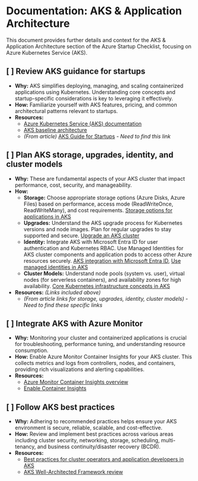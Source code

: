 # Documentation: AKS & Application Architecture

This document provides further details and context for the AKS & Application Architecture section of the Azure Startup Checklist, focusing on Azure Kubernetes Service (AKS).

## [ ] Review AKS guidance for startups

*   **Why:** AKS simplifies deploying, managing, and scaling containerized applications using Kubernetes. Understanding core concepts and startup-specific considerations is key to leveraging it effectively.
*   **How:** Familiarize yourself with AKS features, pricing, and common architectural patterns relevant to startups.
*   **Resources:**
    *   [Azure Kubernetes Service (AKS) documentation](https://learn.microsoft.com/en-us/azure/aks/)
    *   [AKS baseline architecture](https://learn.microsoft.com/en-us/azure/architecture/reference-architectures/containers/aks/baseline-aks)
    *   *(From article)* [AKS Guide for Startups]() - *Need to find this link*

## [ ] Plan AKS storage, upgrades, identity, and cluster models

*   **Why:** These are fundamental aspects of your AKS cluster that impact performance, cost, security, and manageability.
*   **How:**
    *   **Storage:** Choose appropriate storage options (Azure Disks, Azure Files) based on performance, access mode (ReadWriteOnce, ReadWriteMany), and cost requirements. [Storage options for applications in AKS](https://learn.microsoft.com/en-us/azure/aks/concepts-storage)
    *   **Upgrades:** Understand the AKS upgrade process for Kubernetes versions and node images. Plan for regular upgrades to stay supported and secure. [Upgrade an AKS cluster](https://learn.microsoft.com/en-us/azure/aks/upgrade-cluster)
    *   **Identity:** Integrate AKS with Microsoft Entra ID for user authentication and Kubernetes RBAC. Use Managed Identities for AKS cluster components and application pods to access other Azure resources securely. [AKS integration with Microsoft Entra ID](https://learn.microsoft.com/en-us/azure/aks/managed-aad), [Use managed identities in AKS](https://learn.microsoft.com/en-us/azure/aks/use-managed-identity)
    *   **Cluster Models:** Understand node pools (system vs. user), virtual nodes (for serverless containers), and availability zones for high availability. [Core Kubernetes infrastructure concepts in AKS](https://learn.microsoft.com/en-us/azure/aks/concepts-clusters-workloads)
*   **Resources:** *(Links included above)*
    *   *(From article links for storage, upgrades, identity, cluster models)* - *Need to find these specific links*

## [ ] Integrate AKS with Azure Monitor

*   **Why:** Monitoring your cluster and containerized applications is crucial for troubleshooting, performance tuning, and understanding resource consumption.
*   **How:** Enable Azure Monitor Container Insights for your AKS cluster. This collects metrics and logs from controllers, nodes, and containers, providing rich visualizations and alerting capabilities.
*   **Resources:**
    *   [Azure Monitor Container Insights overview](https://learn.microsoft.com/en-us/azure/azure-monitor/containers/container-insights-overview)
    *   [Enable Container Insights](https://learn.microsoft.com/en-us/azure/azure-monitor/containers/container-insights-enable-aks)

## [ ] Follow AKS best practices

*   **Why:** Adhering to recommended practices helps ensure your AKS environment is secure, reliable, scalable, and cost-effective.
*   **How:** Review and implement best practices across various areas including cluster security, networking, storage, scheduling, multi-tenancy, and business continuity/disaster recovery (BCDR).
*   **Resources:**
    *   [Best practices for cluster operators and application developers in AKS](https://learn.microsoft.com/en-us/azure/aks/best-practices)
    *   [AKS Well-Architected Framework review](https://learn.microsoft.com/en-us/azure/well-architected/service-guides/azure-kubernetes-service)

